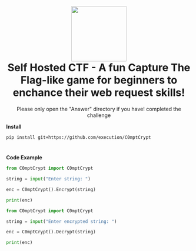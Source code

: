 <h1 align="center">
	<img src="https://i.postimg.cc/KjLpyw0H/flag-removebg-preview.png" width="150px"><br>
    Self Hosted CTF - A fun Capture The Flag-like game for beginners to enchance their web request skills!
</h1>
<p align="center">
    Please only open the "Answer" directory if you have! completed the challenge
</p>

**Install**

```
pip install git+https://github.com/execution/C0mptCrypt
```

<h1></h1>

**Code Example**

```python
from C0mptCrypt import C0mptCrypt

string = input("Enter string: ")

enc = C0mptCrypt().Encrypt(string)

print(enc)
```

```python
from C0mptCrypt import C0mptCrypt

string = input("Enter encrypted string: ")

enc = C0mptCrypt().Decrypt(string)

print(enc)
```
